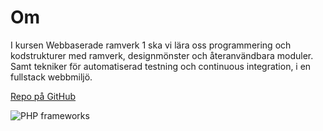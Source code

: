 Om
=========================

I kursen Webbaserade ramverk 1 ska vi lära oss programmering och kodstrukturer med ramverk, designmönster och återanvändbara moduler. Samt tekniker för automatiserad testning och continuous integration, i en fullstack webbmiljö.

[Repo på GitHub](https://github.com/oenstrom/ramverk1-anax)

![PHP frameworks](image/php-frameworks.png?w=300)
